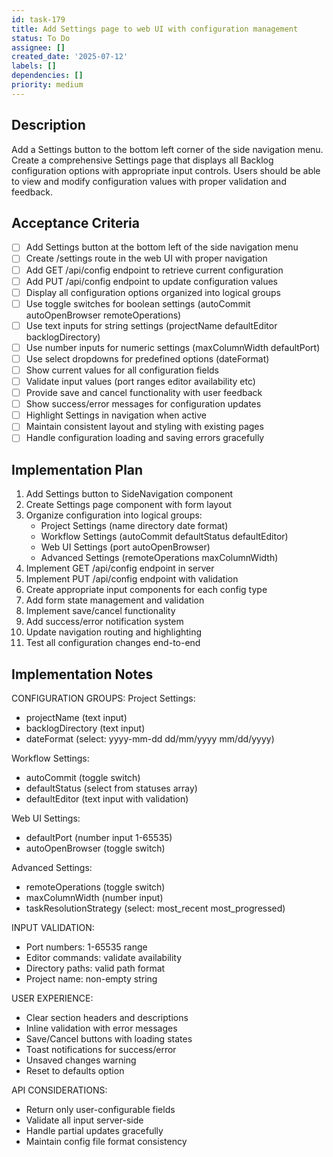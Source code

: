 ```yaml
---
id: task-179
title: Add Settings page to web UI with configuration management
status: To Do
assignee: []
created_date: '2025-07-12'
labels: []
dependencies: []
priority: medium
---
```


## Description

Add a Settings button to the bottom left corner of the side navigation menu. Create a comprehensive Settings page that displays all Backlog configuration options with appropriate input controls. Users should be able to view and modify configuration values with proper validation and feedback.

## Acceptance Criteria

- [ ] Add Settings button at the bottom left of the side navigation menu
- [ ] Create /settings route in the web UI with proper navigation
- [ ] Add GET /api/config endpoint to retrieve current configuration
- [ ] Add PUT /api/config endpoint to update configuration values
- [ ] Display all configuration options organized into logical groups
- [ ] Use toggle switches for boolean settings (autoCommit autoOpenBrowser remoteOperations)
- [ ] Use text inputs for string settings (projectName defaultEditor backlogDirectory)
- [ ] Use number inputs for numeric settings (maxColumnWidth defaultPort)
- [ ] Use select dropdowns for predefined options (dateFormat)
- [ ] Show current values for all configuration fields
- [ ] Validate input values (port ranges editor availability etc)
- [ ] Provide save and cancel functionality with user feedback
- [ ] Show success/error messages for configuration updates
- [ ] Highlight Settings in navigation when active
- [ ] Maintain consistent layout and styling with existing pages
- [ ] Handle configuration loading and saving errors gracefully

## Implementation Plan

1. Add Settings button to SideNavigation component
2. Create Settings page component with form layout
3. Organize configuration into logical groups:
   - Project Settings (name directory date format)
   - Workflow Settings (autoCommit defaultStatus defaultEditor)
   - Web UI Settings (port autoOpenBrowser)
   - Advanced Settings (remoteOperations maxColumnWidth)
4. Implement GET /api/config endpoint in server
5. Implement PUT /api/config endpoint with validation
6. Create appropriate input components for each config type
7. Add form state management and validation
8. Implement save/cancel functionality
9. Add success/error notification system
10. Update navigation routing and highlighting
11. Test all configuration changes end-to-end

## Implementation Notes

CONFIGURATION GROUPS:
Project Settings:
- projectName (text input)
- backlogDirectory (text input) 
- dateFormat (select: yyyy-mm-dd dd/mm/yyyy mm/dd/yyyy)

Workflow Settings:
- autoCommit (toggle switch)
- defaultStatus (select from statuses array)
- defaultEditor (text input with validation)

Web UI Settings:
- defaultPort (number input 1-65535)
- autoOpenBrowser (toggle switch)

Advanced Settings:
- remoteOperations (toggle switch)
- maxColumnWidth (number input)
- taskResolutionStrategy (select: most_recent most_progressed)

INPUT VALIDATION:
- Port numbers: 1-65535 range
- Editor commands: validate availability
- Directory paths: valid path format
- Project name: non-empty string

USER EXPERIENCE:
- Clear section headers and descriptions
- Inline validation with error messages
- Save/Cancel buttons with loading states
- Toast notifications for success/error
- Unsaved changes warning
- Reset to defaults option

API CONSIDERATIONS:
- Return only user-configurable fields
- Validate all input server-side
- Handle partial updates gracefully
- Maintain config file format consistency
